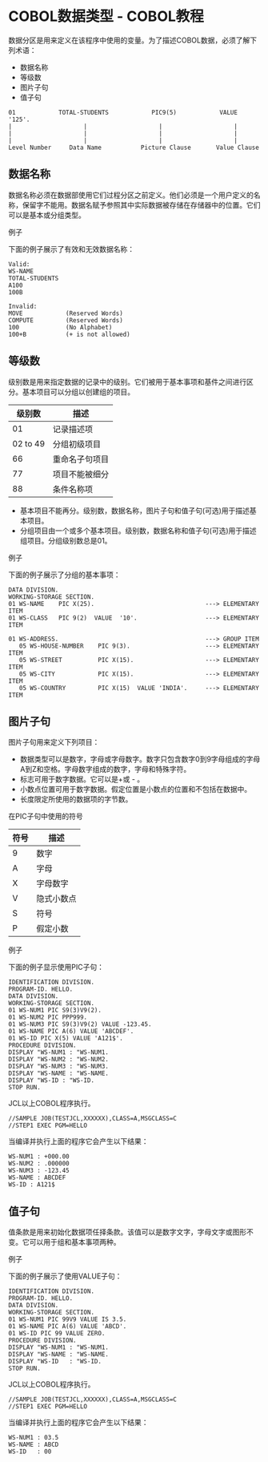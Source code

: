 # COBOL数据类型 - COBOL教程

数据分区是用来定义在该程序中使用的变量。为了描述COBOL数据，必须了解下列术语：

*   数据名称
*   等级数
*   图片子句
*   值子句

```
01            TOTAL-STUDENTS            PIC9(5)            VALUE '125'.
|                    |                    |                    |
|                    |                    |                    |
|                    |                    |                    | 
Level Number     Data Name           Picture Clause       Value Clause

```

## 数据名称

数据名称必须在数据部使用它们过程分区之前定义。他们必须是一个用户定义的名称，保留字不能用。数据名赋予参照其中实际数据被存储在存储器中的位置。它们可以是基本或分组类型。

例子

下面的例子展示了有效和无效数据名称：

```
Valid:
WS-NAME
TOTAL-STUDENTS
A100
100B

Invalid:
MOVE            (Reserved Words)
COMPUTE         (Reserved Words)
100             (No Alphabet)
100+B           (+ is not allowed) 

```

## 等级数

级别数是用来指定数据的记录中的级别。它们被用于基本事项和基件之间进行区分。基本项目可以分组以创建组的项目。

| 级别数 | 描述 |
| --- | --- |
| 01 | 记录描述项 |
| 02 to 49 | 分组初级项目 |
| 66 | 重命名子句项目 |
| 77 | 项目不能被细分 |
| 88 | 条件名称项 |

*   基本项目不能再分。级别数，数据名称，图片子句和值子句(可选)用于描述基本项目。
*   分组项目由一个或多个基本项目。级别数，数据名称和值子句(可选)用于描述组项目。分组级别数总是01。

例子

下面的例子展示了分组的基本事项：

```
DATA DIVISION.
WORKING-STORAGE SECTION.
01 WS-NAME    PIC X(25).                               ---> ELEMENTARY ITEM 
01 WS-CLASS   PIC 9(2)  VALUE  '10'.                   ---> ELEMENTARY ITEM

01 WS-ADDRESS.                                         ---> GROUP ITEM   
   05 WS-HOUSE-NUMBER    PIC 9(3).                     ---> ELEMENTARY ITEM
   05 WS-STREET          PIC X(15).                    ---> ELEMENTARY ITEM
   05 WS-CITY            PIC X(15).                    ---> ELEMENTARY ITEM
   05 WS-COUNTRY         PIC X(15)  VALUE 'INDIA'.     ---> ELEMENTARY ITEM

```

## 图片子句

图片子句用来定义下列项目：

*   数据类型可以是数字，字母或字母数字。数字只包含数字0到9字母组成的字母A到Z和空格。字母数字组成的数字，字母和特殊字符。
*   标志可用于数字数据。它可以是+或 - 。
*   小数点位置可用于数字数据。假定位置是小数点的位置和不包括在数据中。
*   长度限定所使用的数据项的字节数。

在PIC子句中使用的符号

| 符号 | 描述 |
| --- | --- |
| 9 | 数字 |
| A | 字母 |
| X | 字母数字 |
| V | 隐式小数点 |
| S | 符号 |
| P | 假定小数 |

例子

下面的例子显示使用PIC子句：

```
IDENTIFICATION DIVISION.
PROGRAM-ID. HELLO.
DATA DIVISION.
WORKING-STORAGE SECTION.
01 WS-NUM1 PIC S9(3)V9(2).
01 WS-NUM2 PIC PPP999.
01 WS-NUM3 PIC S9(3)V9(2) VALUE -123.45.
01 WS-NAME PIC A(6) VALUE 'ABCDEF'.
01 WS-ID PIC X(5) VALUE 'A121$'.
PROCEDURE DIVISION.
DISPLAY "WS-NUM1 : "WS-NUM1.
DISPLAY "WS-NUM2 : "WS-NUM2.
DISPLAY "WS-NUM3 : "WS-NUM3.
DISPLAY "WS-NAME : "WS-NAME.
DISPLAY "WS-ID : "WS-ID.
STOP RUN.

```

JCL以上COBOL程序执行。

```
//SAMPLE JOB(TESTJCL,XXXXXX),CLASS=A,MSGCLASS=C
//STEP1 EXEC PGM=HELLO

```

当编译并执行上面的程序它会产生以下结果：

```
WS-NUM1 : +000.00
WS-NUM2 : .000000
WS-NUM3 : -123.45
WS-NAME : ABCDEF
WS-ID : A121$

```

## 值子句

值条款是用来初始化数据项任择条款。该值可以是数字文字，字母文字或图形不变。它可以用于组和基本事项两种。

例子

下面的例子展示了使用VALUE子句：

```
IDENTIFICATION DIVISION.
PROGRAM-ID. HELLO.
DATA DIVISION.
WORKING-STORAGE SECTION.
01 WS-NUM1 PIC 99V9 VALUE IS 3.5.
01 WS-NAME PIC A(6) VALUE 'ABCD'.
01 WS-ID PIC 99 VALUE ZERO.
PROCEDURE DIVISION.
DISPLAY "WS-NUM1 : "WS-NUM1.
DISPLAY "WS-NAME : "WS-NAME.
DISPLAY "WS-ID   : "WS-ID.
STOP RUN.

```

JCL以上COBOL程序执行。

```
//SAMPLE JOB(TESTJCL,XXXXXX),CLASS=A,MSGCLASS=C
//STEP1 EXEC PGM=HELLO

```

当编译并执行上面的程序它会产生以下结果：

```
WS-NUM1 : 03.5
WS-NAME : ABCD
WS-ID   : 00
```

 